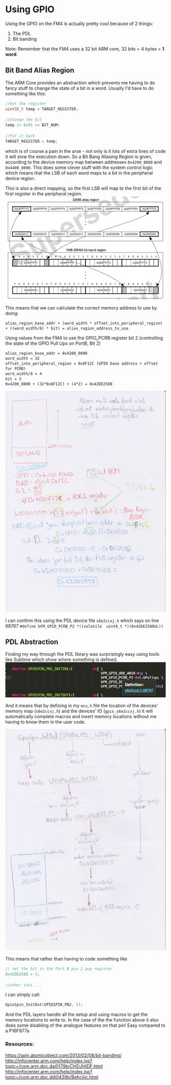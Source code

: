 # Using GPIO

Using the GPIO on the FM4 is actually pretty cool because of 2 things:
1. The PDL
2. Bit banding

Note: Remember that the FM4 uses a 32 bit ARM core, 32 bits = 4 bytes = **1 word**.

## Bit Band Alias Region
The ARM Core provides an abstraction which prevents me having to do fancy stuff to change the state of a bit in a word. Usually I'd have to do something like this:

```c
//Get the register
uint32_t temp = TARGET_REGISTER;

//Change the bit
temp |= 0x01 << BIT_NUM;

//Put it back
TARGET_REGISTER = temp;
```
which is of course a pain in the arse - not only is it lots of extra lines of code it will slow the execution down. So a Bit Bang Aliasing Region is given, according to the device memory map between addresses `0x4200_0000` and `0x4400_0000`. This does some clever stuff with the system control logic which means that the LSB of each word maps to a bit in the peripheral device region. 

This is also a direct mapping, so the first LSB will map to the first bit of the first register in the peripheral region. 
<img src="bit_mapping.png">

This means that we can calculate the correct memory address to use by doing:
```
alias_region_base_addr + (word_width * offset_into_peripheral_region) + ((word_width/8) * bit) = alias_region_address_to_use
```

Using values from the FM4 to use the GPIO_PCRB register bit 2 (controlling the state of the GPIO Pull Ups on PortB, Bit 2)
```
alias_region_base_addr = 0x4200_0000
word_width = 32 
offset_into_peripheral_region = 0x6F12C (GPIO base address + offset for PCRB)
word_width/8 = 4
bit = 2
0x4200_0000 + (32*0x6F12C) + (4*2) = 0x42DE2588

```
<img src="bit_band_drg.jpg" width="1000">

I can confirm this using the PDL device file `s6e2ccxj.h` which says on line 68767 `#define bFM_GPIO_PCRB_P2 *((volatile  uint8_t *)(0x42DE2588UL))`

## PDL Abstraction

Finding my way through the PDL library was surprisingly easy using tools like Sublime which show where something is defined.
<img src="subl.png">

And it means that by defining in my `mcu.h` file the location of the devices' memory map (`s6e2ccxj.h`) and the devices' IO (`gpio_s6e2ccxj.h`) it will automatically complete macros and insert memory locations without me having to know them in the user code. 

<img src="pdl.jpg" width="1000">

This means that rather than having to code something like
```c
// set the bit in the Port B pin 2 pup register
0x42DE2588 = 1; 

//other init ...
```
I can simply call:
```c
Gpio1pin_InitOut(GPIO1PIN_PB2, 1);
```

And the PDL layers handle all the setup and using macros to get the memory locations to write to. In the case of the the function above it also does some disabling of the analogue features on that pin! Easy compared to a P16F877a


### Resources:
https://spin.atomicobject.com/2013/02/08/bit-banding/
http://infocenter.arm.com/help/index.jsp?topic=/com.arm.doc.dai0179b/CHDJHIDF.html
http://infocenter.arm.com/help/index.jsp?topic=/com.arm.doc.ddi0439b/Behcjiic.html
